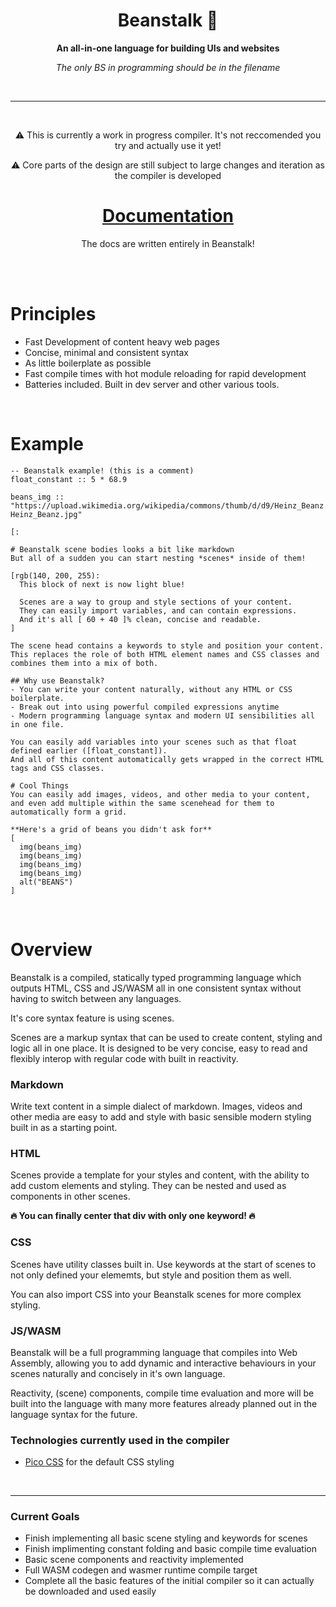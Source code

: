 <div align="center">

  <h1>Beanstalk 🌱</h1>

  <p>
    <strong>An all-in-one language for building UIs and websites</strong>
  </p>

  *The only BS in programming should be in the filename*

  <br>

  ---
  <br>
  <p>⚠️ This is currently a work in progress compiler. It's not reccomended you try and actually use it yet!</p>
  <p>⚠️ Core parts of the design are still subject to large changes and iteration as the compiler is developed</p>

  <h1>
    <a href="https://h3licopter.github.io/beanstalk">
      Documentation
    </a>
  </h1>
  <p>The docs are written entirely in Beanstalk!</p>

</div>
<br>
<br>

# Principles
  - Fast Development of content heavy web pages
  - Concise, minimal and consistent syntax
  - As little boilerplate as possible
  - Fast compile times with hot module reloading for rapid development
  - Batteries included. Built in dev server and other various tools.

<br>

# Example

    -- Beanstalk example! (this is a comment)
    float_constant :: 5 * 68.9

    beans_img :: "https://upload.wikimedia.org/wikipedia/commons/thumb/d/d9/Heinz_Beanz.jpg/2560px-Heinz_Beanz.jpg"

    [:
    
    # Beanstalk scene bodies looks a bit like markdown
    But all of a sudden you can start nesting *scenes* inside of them!

    [rgb(140, 200, 255): 
      This block of next is now light blue!
      
      Scenes are a way to group and style sections of your content. 
      They can easily import variables, and can contain expressions. 
      And it's all [ 60 + 40 ]% clean, concise and readable.
    ]

    The scene head contains a keywords to style and position your content. This replaces the role of both HTML element names and CSS classes and combines them into a mix of both.

    ## Why use Beanstalk?
    - You can write your content naturally, without any HTML or CSS boilerplate.
    - Break out into using powerful compiled expressions anytime
    - Modern programming language syntax and modern UI sensibilities all in one file.

    You can easily add variables into your scenes such as that float defined earlier ([float_constant]). 
    And all of this content automatically gets wrapped in the correct HTML tags and CSS classes.

    # Cool Things
    You can easily add images, videos, and other media to your content,
    and even add multiple within the same scenehead for them to automatically form a grid.

    **Here's a grid of beans you didn't ask for**
    [
      img(beans_img)
      img(beans_img)
      img(beans_img)
      img(beans_img) 
      alt("BEANS")
    ]

<br>

# Overview
Beanstalk is a compiled, statically typed programming language which outputs HTML, CSS and JS/WASM all in one consistent syntax without having to switch between any languages. 

It's core syntax feature is using scenes.

Scenes are a markup syntax that can be used to create content, styling and logic all in one place. It is designed to be very concise, easy to read and flexibly interop with regular code with built in reactivity.

### Markdown
Write text content in a simple dialect of markdown. Images, videos and other media are easy to add and style with basic sensible modern styling built in as a starting point.

### HTML
Scenes provide a template for your styles and content, with the ability to add custom elements and styling.
They can be nested and used as components in other scenes.

**🔥 You can finally center that div with only one keyword! 🔥**

### CSS
Scenes have utility classes built in. Use keywords at the start of scenes to not only defined your elememts, but style and position them as well.

You can also import CSS into your Beanstalk scenes for more complex styling.

### JS/WASM
Beanstalk will be a full programming language that compiles into Web Assembly, allowing you to add dynamic and interactive behaviours in your scenes naturally and concisely in it's own language.

Reactivity, (scene) components, compile time evaluation and more will be built into the language with many more features already planned out in the language syntax for the future.

### Technologies currently used in the compiler
- [Pico CSS](https://picocss.com/) for the default CSS styling

<br>

---

### Current Goals
  - Finish implementing all basic scene styling and keywords for scenes
  - Finish implimenting constant folding and basic compile time evaluation
  - Basic scene components and reactivity implemented
  - Full WASM codegen and wasmer runtime compile target
  - Complete all the basic features of the initial compiler so it can actually be downloaded and used easily 
